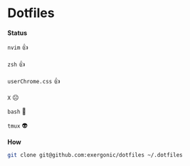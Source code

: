 # Dotfiles

**Status**

```nvim``` 👍 

```zsh``` 👍  

```userChrome.css``` 👍  

```X``` :frowning_face:

```bash``` 🗿

```tmux``` 👽



**How**

```sh
git clone git@github.com:exergonic/dotfiles ~/.dotfiles
```